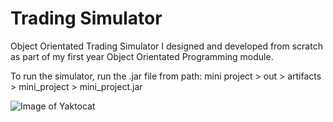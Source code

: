 # Trading Simulator
Object Orientated Trading Simulator I designed and developed from scratch as part of my first year Object Orientated Programming module.

To run the simulator, run the .jar file from path: mini project > out > artifacts > mini_project > mini_project.jar

![Image of Yaktocat](https://tobywynne-mellor.github.io/Screen%20Shot%202018-06-25%20at%2000.17.29.png)
